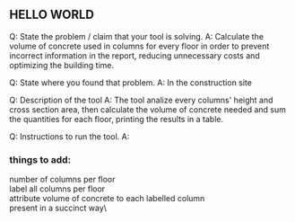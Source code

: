 ## HELLO WORLD

Q: State the problem / claim that your tool is solving.
A: Calculate the volume of concrete used in columns for every floor in order to prevent incorrect information in the report, reducing unnecessary costs and optimizing the building time.

Q: State where you found that problem.
A: In the construction site

Q: Description of the tool
A: The tool analize every columns' height and cross section area, then calculate the volume of concrete needed and sum the quantities for each floor, printing the results in a table.

Q: Instructions to run the tool.
A: 


### things to add:

number of columns per floor\
label all columns per floor\
attribute volume of concrete to each labelled column\
present in a succinct way\
